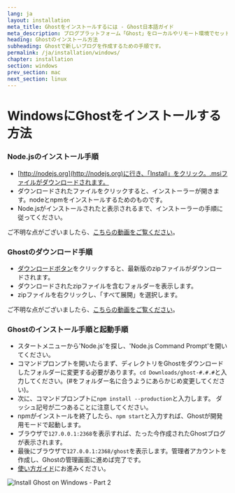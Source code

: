 ```yaml
---
lang: ja
layout: installation
meta_title: Ghostをインストールするには - Ghost日本語ガイド
meta_description: ブログプラットフォーム「Ghost」をローカルやリモート環境でセットアップするための手順です。
heading: Ghostのインストール方法
subheading: Ghostで新しいブログを作成するための手順です。
permalink: /ja/installation/windows/
chapter: installation
section: windows
prev_section: mac
next_section: linux
---
```


# WindowsにGhostをインストールする方法 <a id="install-windows"></a>

### Node.jsのインストール手順

*   [http://nodejs.org](http://nodejs.org)に行き、「Install」をクリック。.msiファイルがダウンロードされます。
*   ダウンロードされたファイルをクリックすると、インストーラーが開きます。nodeとnpmをインストールするためのものです。
*   Node.jsがインストールされたと表示されるまで、インストーラーの手順に従ってください。

ご不明な点がございましたら、[こちらの動画をご覧ください](https://s3-eu-west-1.amazonaws.com/ghost-website-cdn/install-node-win.gif "Install node on Windows")。

### Ghostのダウンロード手順

*   [ダウンロードボタン](https://ghost.org/download/)をクリックすると、最新版のzipファイルがダウンロードされます。
*   ダウンロードされたzipファイルを含むフォルダーを表示します。
*   zipファイルを右クリックし、「すべて展開」を選択します。

ご不明な点がございましたら、[こちらの動画をご覧ください](https://s3-eu-west-1.amazonaws.com/ghost-website-cdn/install-ghost-win.gif "Install Ghost on Windows Part 1")。

### Ghostのインストール手順と起動手順

*   スタートメニューから'Node.js'を探し、'Node.js Command Prompt'を開いてください。
*   コマンドプロンプトを開いたらまず、ディレクトリをGhostをダウンロードしたフォルダーに変更する必要があります。`cd Downloads/ghost-#.#.#`と入力してください。(#をフォルダー名に合うようにあらかじめ変更してください)。
*   次に、コマンドプロンプトに`npm install --production`と入力します。 <span class="note">ダッシュ記号が二つあることに注意してください。</span>
*   npmがインストールを終了したら、`npm start`と入力すれば、Ghostが開発用モードで起動します。
*   ブラウザで<code class="path">127.0.0.1:2368</code>を表示すれば、たった今作成されたGhostブログが表示されます。
*   最後にブラウザで<code class="path">127.0.0.1:2368/ghost</code>を表示します。管理者アカウントを作成し、Ghostの管理画面に進めば完了です。
*   [使い方ガイド](/usage)にお進みください。

![](https://s3-eu-west-1.amazonaws.com/ghost-website-cdn/install-ghost-win-2.gif "Install Ghost on Windows - Part 2")

